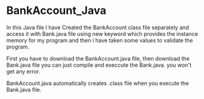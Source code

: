 # BankAccount_Java
In this Java file I have Created the BankAccount class file separately and access it with Bank.java file using new keyword which provides the instance memory for my program and then i have taken some values to validate the program.

First you have to download the BankAccount.java file, then download the Bank.java file you can just compile and execcute the Bank.java. you won't get any error.

BankAccount.java automatically creates .class file when you execute the Bank.java file.
